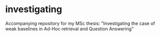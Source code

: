 # investigating
Accompanying repository for my MSc thesis: "Investigating the case of weak baselines in Ad-Hoc retrieval and Question Answering"
